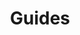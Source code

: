 ---
layout: redirect.njk
permalink: false
hideInSitemap: true
tags: level2
key: guides_fr
title: Guides
redirect: /fr/guidelines/guides/sap/
parent: guidelines_fr
order: 1
---
